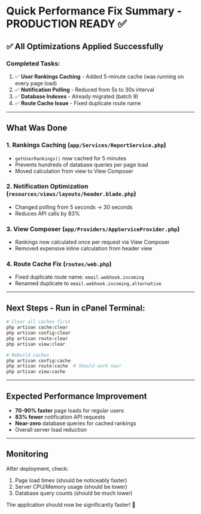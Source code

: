# Quick Performance Fix Summary - PRODUCTION READY ✅

## ✅ All Optimizations Applied Successfully

### Completed Tasks:
1. ✅ **User Rankings Caching** - Added 5-minute cache (was running on every page load)
2. ✅ **Notification Polling** - Reduced from 5s to 30s interval  
3. ✅ **Database Indexes** - Already migrated (batch 9)
4. ✅ **Route Cache Issue** - Fixed duplicate route name

---

## What Was Done

### 1. Rankings Caching (`app/Services/ReportService.php`)
- `getUserRankings()` now cached for 5 minutes
- Prevents hundreds of database queries per page load
- Moved calculation from view to View Composer

### 2. Notification Optimization (`resources/views/layouts/header.blade.php`)
- Changed polling from 5 seconds → 30 seconds
- Reduces API calls by 83%

### 3. View Composer (`app/Providers/AppServiceProvider.php`)
- Rankings now calculated once per request via View Composer
- Removed expensive inline calculation from header view

### 4. Route Cache Fix (`routes/web.php`)
- Fixed duplicate route name: `email.webhook.incoming`
- Renamed duplicate to `email.webhook.incoming.alternative`

---

## Next Steps - Run in cPanel Terminal:

```bash
# Clear all caches first
php artisan cache:clear
php artisan config:clear
php artisan route:clear
php artisan view:clear

# Rebuild caches
php artisan config:cache
php artisan route:cache  # Should work now!
php artisan view:cache
```

---

## Expected Performance Improvement

- **70-90% faster** page loads for regular users
- **83% fewer** notification API requests
- **Near-zero** database queries for cached rankings
- Overall server load reduction

---

## Monitoring

After deployment, check:
1. Page load times (should be noticeably faster)
2. Server CPU/Memory usage (should be lower)
3. Database query counts (should be much lower)

The application should now be significantly faster! 🚀
